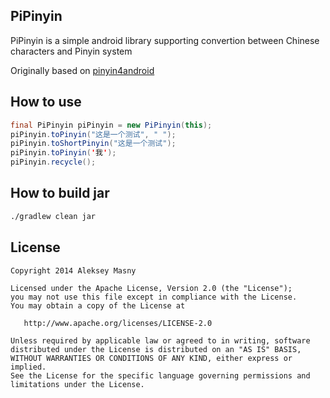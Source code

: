 PiPinyin
--------

PiPinyin is a simple android library supporting convertion between Chinese characters and Pinyin system

Originally based on [pinyin4android][1]

How to use
----------
```java
final PiPinyin piPinyin = new PiPinyin(this);
piPinyin.toPinyin("这是一个测试", " ");
piPinyin.toShortPinyin("这是一个测试");
piPinyin.toPinyin('我');
piPinyin.recycle();
```

How to build jar
----------
```bash
./gradlew clean jar
```

License
-------

    Copyright 2014 Aleksey Masny

    Licensed under the Apache License, Version 2.0 (the "License");
    you may not use this file except in compliance with the License.
    You may obtain a copy of the License at

       http://www.apache.org/licenses/LICENSE-2.0

    Unless required by applicable law or agreed to in writing, software
    distributed under the License is distributed on an "AS IS" BASIS,
    WITHOUT WARRANTIES OR CONDITIONS OF ANY KIND, either express or implied.
    See the License for the specific language governing permissions and
    limitations under the License.



 [1]: https://code.google.com/p/pinyin4android/
